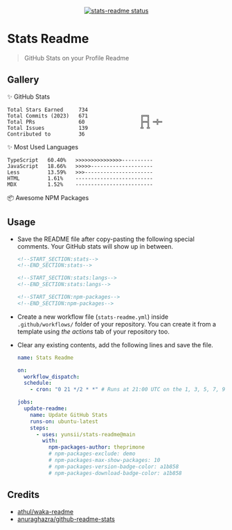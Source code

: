 <p align="center">
  <a href="https://github.com/yunsii/stats-readme/actions"><img alt="stats-readme status" src="https://github.com/yunsii/stats-readme/workflows/build-test/badge.svg"></a>
</p>

# Stats Readme

> GitHub Stats on your Profile Readme

## Gallery

✨ GitHub Stats

<!--START_SECTION:stats-->

```text
Total Stars Earned     734                
Total Commits (2023)   671                 ╔═╗    
Total PRs              60                  ╠═╣ ═╬═
Total Issues           139                 ╩ ╩    
Contributed to         36                 
```

<!--END_SECTION:stats-->

✨ Most Used Languages

<!--START_SECTION:stats:langs-->

```text
TypeScript   60.40%   >>>>>>>>>>>>>>>----------
JavaScript   18.66%   >>>>>--------------------
Less         13.59%   >>>----------------------
HTML         1.61%    -------------------------
MDX          1.52%    -------------------------
```

<!--END_SECTION:stats:langs-->

📦 Awesome NPM Packages

<!--START_SECTION:npm-packages-->
<!--END_SECTION:npm-packages-->

## Usage

- Save the README file after copy-pasting the following special comments. Your GitHub stats will show up in between.

  ```md
  <!--START_SECTION:stats-->
  <!--END_SECTION:stats-->

  <!--START_SECTION:stats:langs-->
  <!--END_SECTION:stats:langs-->

  <!--START_SECTION:npm-packages-->
  <!--END_SECTION:npm-packages-->
  ```

- Create a new workflow file (`stats-readme.yml`) inside `.github/workflows/` folder of your repository. You can create it from a template using *the actions* tab of your repository too.
- Clear any existing contents, add the following lines and save the file.

  ```yml
  name: Stats Readme

  on:
    workflow_dispatch:
    schedule:
      - cron: "0 21 */2 * *" # Runs at 21:00 UTC on the 1, 3, 5, 7, 9, 11, 13, 15, 17, 19, 21, 23, 25, 27, 29 and 31st of every month

  jobs:
    update-readme:
      name: Update GitHub Stats
      runs-on: ubuntu-latest
      steps:
        - uses: yunsii/stats-readme@main
          with:
            npm-packages-author: theprimone
            # npm-packages-exclude: demo
            # npm-packages-max-show-packages: 10
            # npm-packages-version-badge-color: a1b858
            # npm-packages-download-badge-color: a1b858
  ```


## Credits

- [athul/waka-readme](https://github.com/athul/waka-readme)
- [anuraghazra/github-readme-stats](https://github.com/anuraghazra/github-readme-stats)
